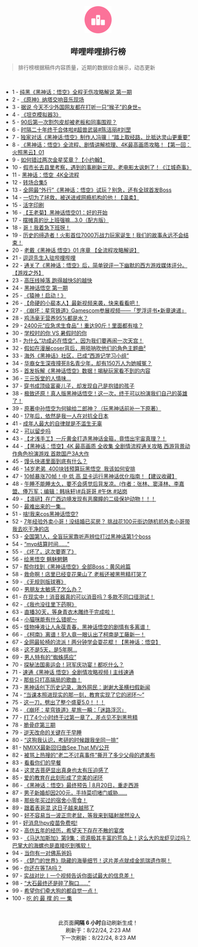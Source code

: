 <div align="center">
    <img src="./assets/icon_rank.png" alt="logo" />
    <h2>哔哩哔哩排行榜</h>
</div>

> 排行榜根据稿件内容质量，近期的数据综合展示，动态更新

<br />

<ul><li><span>1 - <a href=https://www.bilibili.com/BV114421U75X>纯黑《黑神话：悟空》全程无伤攻略解说&nbsp;第一期</a></span></li><li><span>2 - <a href=https://www.bilibili.com/BV18E4m1d7b7>《原神》纳塔交响音乐现场</a></span></li><li><span>3 - <a href=https://www.bilibili.com/BV124421U7Hp>据说&nbsp;今天不少外国网友都在打听一只“猴子”的身世~</a></span></li><li><span>4 - <a href=https://www.bilibili.com/BV1Qr421M7Xs>《坦克模拟器3》</a></span></li><li><span>5 - <a href=https://www.bilibili.com/BV1RE4m1R7Pm>90后第一次割包皮却被老板和同事围观？</a></span></li><li><span>6 - <a href=https://www.bilibili.com/BV1DH4y1c7JF>时隔二十年终于合体啦#超兽武装#陈洁丽#刘罡</a></span></li><li><span>7 - <a href=https://www.bilibili.com/BV1Gi421a74W>独家对话《黑神话:悟空》制作人冯骥｜“踏上取经路，比抵达灵山更重要”</a></span></li><li><span>8 - <a href=https://www.bilibili.com/BV17Z421K7ib>《黑神话：悟空》全流程、剧情讲解梳理、4K最高画质攻略！【第一回：火照黑云】01</a></span></li><li><span>9 - <a href=https://www.bilibili.com/BV1h1421t7Fc>如何错过两次金星奖章？【小约翰】</a></span></li><li><span>10 - <a href=https://www.bilibili.com/BV1iy411e7dY>假市长去县里考察，遇到的事刷新三观，老电影太讽刺了！《江城奇事》</a></span></li><li><span>11 - <a href=https://www.bilibili.com/BV1Jx4y14798>黑神话：悟空&nbsp;&nbsp;4K全流程</a></span></li><li><span>12 - <a href=https://www.bilibili.com/BV1SE4m1R7Uu>转场合集5</a></span></li><li><span>13 - <a href=https://www.bilibili.com/BV1AS421d7be>全网最“外行”《黑神话：悟空》试玩？别急，还有全球首发Boss</a></span></li><li><span>14 - <a href=https://www.bilibili.com/BV1pT421r7AZ>一切为了拯救，被送进戒网瘾机构的他！【温柔】</a></span></li><li><span>15 - <a href=https://www.bilibili.com/BV1ir421K7he>活字印刷</a></span></li><li><span>16 - <a href=https://www.bilibili.com/BV1Uy411e7DW>【王老菊】黑神话悟空01：好的开始</a></span></li><li><span>17 - <a href=https://www.bilibili.com/BV1nb421J7QS>摆摊真的比上班强嘛…3.0（配方版）</a></span></li><li><span>18 - <a href=https://www.bilibili.com/BV1Hi421a74W>哥！我着急下班呀！</a></span></li><li><span>19 - <a href=https://www.bilibili.com/BV1Gz421i7gF>历史的缔造者！火影首位7000万战力玩家诞生！我们的故事永远不会结束！</a></span></li><li><span>20 - <a href=https://www.bilibili.com/BV1iy411i7ab>老戴《黑神话&nbsp;悟空》01&nbsp;序章&nbsp;【全流程攻略解说】</a></span></li><li><span>21 - <a href=https://www.bilibili.com/BV1qU411U79B>逗逗先生入驻哔哩哔哩</a></span></li><li><span>22 - <a href=https://www.bilibili.com/BV1uz421B7ef>通关了《黑神话：悟空》后，简单锐评一下幽默的西方游戏媒体评分。【游戏之外】</a></span></li><li><span>23 - <a href=https://www.bilibili.com/BV1ar421M7KY>高压线掉落&nbsp;跑得越快S的越快</a></span></li><li><span>24 - <a href=https://www.bilibili.com/BV1KE4m197MV>黑神话悟空&nbsp;第一期</a></span></li><li><span>25 - <a href=https://www.bilibili.com/BV1BE4m1R7gW>《猿神！启动！》</a></span></li><li><span>26 - <a href=https://www.bilibili.com/BV1zf421v7sK>【命硬的小裴本人】最新视频来袭，快来看看吧！</a></span></li><li><span>27 - <a href=https://www.bilibili.com/BV1o4421Z7q4>《崩坏：星穹铁道》Gamescom参展视频——「罗浮评书•新章速递」</a></span></li><li><span>28 - <a href=https://www.bilibili.com/BV1sn4y1f7wB>鸡汤毫无营养95%都是水？</a></span></li><li><span>29 - <a href=https://www.bilibili.com/BV1N4421f75Q>2400元“应急求生食品”！重达90斤！里面都有啥？</a></span></li><li><span>30 - <a href=https://www.bilibili.com/BV1d4421Z7M8>学校时的你&nbsp;VS&nbsp;暑假时的你</a></span></li><li><span>31 - <a href=https://www.bilibili.com/BV1CZ421T7kD>为什么“功成必在悟空”，因为我们要再闹一次天宫！</a></span></li><li><span>32 - <a href=https://www.bilibili.com/BV1Jz421i7w6>假如在漫展coser背后，用唢呐吹他们的角色主题曲²</a></span></li><li><span>33 - <a href=https://www.bilibili.com/BV1pE4m1d7N7>海外《黑神话》社区，已成“西游记学习小组”</a></span></li><li><span>34 - <a href=https://www.bilibili.com/BV11U411U7Yo>华裔女生深夜撞死8名青少年，却有150万人为她喊冤？</a></span></li><li><span>35 - <a href=https://www.bilibili.com/BV1sH4y1c7Tw>首发拆解《黑神话悟空》数据！揭秘玩家看不到的内容</a></span></li><li><span>36 - <a href=https://www.bilibili.com/BV1Sr421M7qt>三元饭堂的人情味...</a></span></li><li><span>37 - <a href=https://www.bilibili.com/BV1EHpSeHEVH>穿书成顶级富豪儿子，却发现自己是抱错的孩子</a></span></li><li><span>38 - <a href=https://www.bilibili.com/BV1Qf421q7pM>极致还原！真人版黑神话悟空！这一次，终于可以扮演我们自己的英雄了！</a></span></li><li><span>39 - <a href=https://www.bilibili.com/BV1e4421Z7je>原著中孙悟空为何输给二郎神？（玩黑神话前补一下原著）</a></span></li><li><span>40 - <a href=https://www.bilibili.com/BV1SE4m1R7gy>17年后，依然是我一人在对抗全日本</a></span></li><li><span>41 - <a href=https://www.bilibili.com/BV1Ei421a7dT>成年人最大的自律就是不滥生无辜</a></span></li><li><span>42 - <a href=https://www.bilibili.com/BV11xpUefE7X>可以留步吗</a></span></li><li><span>43 - <a href=https://www.bilibili.com/BV1xm42137M5>【才浅手工】一斤黄金打造黑神话金箍，竟悟出宇宙真理？！</a></span></li><li><span>44 - <a href=https://www.bilibili.com/BV1AE4m1d7XT>【黑神话：悟空】4K&nbsp;最高画质&nbsp;全收集&nbsp;全剧情流程通关攻略&nbsp;西游背景动作角色扮演游戏&nbsp;首款国产3A大作</a></span></li><li><span>45 - <a href=https://www.bilibili.com/BV1Sy411e7MY>馒头快递里面到底有什么？</a></span></li><li><span>46 - <a href=https://www.bilibili.com/BV1dw4m1r7Vs>14岁老弟&nbsp;&nbsp;400块钱预算玩黑悟空&nbsp;&nbsp;我该如何安排</a></span></li><li><span>47 - <a href=https://www.bilibili.com/BV1iw4m1k7eL>10帧暴涨70帧！中&nbsp;低&nbsp;高&nbsp;显卡运行黑神话优化指南！【建议收藏】</a></span></li><li><span>48 - <a href=https://www.bilibili.com/BV1oZ421T795>午睡不能睡太久，要不会感觉后背发凉。(作者：张林、窦泽林、李嘉盟、俸万军；编辑：韩咏轩)#兵哥哥&nbsp;#午休&nbsp;#站岗</a></span></li><li><span>49 - <a href=https://www.bilibili.com/BV1X1421479j>【凛研】在广西边境发现有恶魔瞳的二级保护动物！！！</a></span></li><li><span>50 - <a href=https://www.bilibili.com/BV1Nf421B7NP>最难出来的一集...</a></span></li><li><span>51 - <a href=https://www.bilibili.com/BV1SW421X7Lk>啥!我来cos黑神话悟空?</a></span></li><li><span>52 - <a href=https://www.bilibili.com/BV1aw4m1k7zX>7年经验外卖小哥！没结婚已买房？&nbsp;挑战花100元街边随机抓外卖小哥带我去吃干净的店</a></span></li><li><span>53 - <a href=https://www.bilibili.com/BV1vz421i7mM>全国第1人，全盲玩家靠听声辨位打过黑神话第1个boss</a></span></li><li><span>54 - <a href=https://www.bilibili.com/BV1Df421v72p>“mvp结算时间......”</a></span></li><li><span>55 - <a href=https://www.bilibili.com/BV1RZ421T7fZ>《坏了，这次要寄了》</a></span></li><li><span>56 - <a href=https://www.bilibili.com/BV1jE4m1d7LQ>绘黑悟空&nbsp;魑魅魍魉</a></span></li><li><span>57 - <a href=https://www.bilibili.com/BV1mxpDeqE7H>帮你找到《黑神话悟空》全部Boss：黄风岭篇</a></span></li><li><span>58 - <a href=https://www.bilibili.com/BV1yS421X7B4>救命啊！店里已经变花果山了&nbsp;老板还被黑熊精打哭了</a></span></li><li><span>59 - <a href=https://www.bilibili.com/BV1Fx4y147yZ>《无规则版球赛》</a></span></li><li><span>60 - <a href=https://www.bilibili.com/BV1L142187LH>男朋友太敏感了怎么办？</a></span></li><li><span>61 - <a href=https://www.bilibili.com/BV1Zw4m1k7mZ>在现实中！消音器真的可以消音吗？多款不同口径测试！</a></span></li><li><span>62 - <a href=https://www.bilibili.com/BV1wm42137cM>《我也没往里下药啊》</a></span></li><li><span>63 - <a href=https://www.bilibili.com/BV1Nz421i7S2>直播30天，等身青衣木雕终于完成啦！</a></span></li><li><span>64 - <a href=https://www.bilibili.com/BV12vpCeEEDA>小猫咪能有什么错呢～</a></span></li><li><span>65 - <a href=https://www.bilibili.com/BV1RW42197C8>怪物唾液让人永葆青春，黑神话悟空的剧情有多离谱！</a></span></li><li><span>66 - <a href=https://www.bilibili.com/BV1Vi421a7BS>《柯南》离谱！犯人竟一眼认出了柯南是工藤新一！</a></span></li><li><span>67 - <a href=https://www.bilibili.com/BV1bbW4eGEsY>全网最轮椅的流派！两分钟学会耍花棍！【黑神话：悟空】</a></span></li><li><span>68 - <a href=https://www.bilibili.com/BV1Yy411e7M5>这不是5天，是5年啊...</a></span></li><li><span>69 - <a href=https://www.bilibili.com/BV1B4421Z7fe>男人特有的“蜘蛛感应”</a></span></li><li><span>70 - <a href=https://www.bilibili.com/BV11M4m1y7Sz>探秘法国奥运会！冠军庆功宴！都吃什么？</a></span></li><li><span>71 - <a href=https://www.bilibili.com/BV1yBW4eNExA>速通《黑神话&nbsp;悟空》全剧情攻略视频&nbsp;I&nbsp;主线速通</a></span></li><li><span>72 - <a href=https://www.bilibili.com/BV14EpZe4Efk>那些只打高端局的歌曲！</a></span></li><li><span>73 - <a href=https://www.bilibili.com/BV1H2421Z7Ls>黑神话创下历史记录，海外网民：谢谢大圣横扫假新闻</a></span></li><li><span>74 - <a href=https://www.bilibili.com/BV1Bz421i7nD>“当课本照进现实的那一刻，教育实现了它的闭环～”</a></span></li><li><span>75 - <a href=https://www.bilibili.com/BV12E421w7yF>这一刀，劈出了整个盛夏5.0！！！</a></span></li><li><span>76 - <a href=https://www.bilibili.com/BV1kW42197iE>《崩坏：星穹铁道》星旅一瞬：「迷路浮沉」</a></span></li><li><span>77 - <a href=https://www.bilibili.com/BV1Qz421i7JU>打了4个小时终于过第一章了，差点见不到黑熊精</a></span></li><li><span>78 - <a href=https://www.bilibili.com/BV1gE421w7M6>脆骨症第三期</a></span></li><li><span>79 - <a href=https://www.bilibili.com/BV1dz421v7Z1>逆天改命的关键在于早睡</a></span></li><li><span>80 - <a href=https://www.bilibili.com/BV1FbpyeGEdQ>“这狗我认识，考研的时候跟我坐同一排”</a></span></li><li><span>81 - <a href=https://www.bilibili.com/BV1Br421M7ZV>NMIXX最新回归曲See&nbsp;That&nbsp;MV公开</a></span></li><li><span>82 - <a href=https://www.bilibili.com/BV1CS411w7gY>被骂上热搜的“老二不讨喜事件”撕开了多少父母的遮羞布</a></span></li><li><span>83 - <a href=https://www.bilibili.com/BV1zH4y1c7Bo>看看你们的早餐</a></span></li><li><span>84 - <a href=https://www.bilibili.com/BV12Z421N7RH>这灵吉菩萨显出真身也太有压迫感了</a></span></li><li><span>85 - <a href=https://www.bilibili.com/BV19uWpeBEh2>爱的教育在此刻形成了完美的闭环</a></span></li><li><span>86 - <a href=https://www.bilibili.com/BV1oH4y1c7Kk>《黑神话：悟空》最终预告&nbsp;|&nbsp;8月20日，重走西游</a></span></li><li><span>87 - <a href=https://www.bilibili.com/BV1h2421Z7gE>男子新婚却因200元，手持菜叨堵门威胁……</a></span></li><li><span>88 - <a href=https://www.bilibili.com/BV1KKWWehEzQ>那些年买过的宿舍小零食！</a></span></li><li><span>89 - <a href=https://www.bilibili.com/BV1uz421B7QC>跟着表哥混&nbsp;这日子越来越邢了</a></span></li><li><span>90 - <a href=https://www.bilibili.com/BV1fm421g7fN>好不容易当一波正宗老鼠，等我来到辐射居然没人</a></span></li><li><span>91 - <a href=https://www.bilibili.com/BV1uf421B7pu>好消息!hpv疫苗免费啦!</a></span></li><li><span>92 - <a href=https://www.bilibili.com/BV1DZ421T7pR>高仿五年的经历，希望天下存在不散的宴席</a></span></li><li><span>93 - <a href=https://www.bilibili.com/BV1nU411S7mV>《马达加斯加》第9集：资源极其丰富的荒岛上！这么大的龙虾见过吗？巴掌大的海螺也是直接吃到嘴软！</a></span></li><li><span>94 - <a href=https://www.bilibili.com/BV1u4421S7DJ>当你有一对佛系爸妈</a></span></li><li><span>95 - <a href=https://www.bilibili.com/BV1eZ421N7WG>《楚门的世界》隐藏的海量细节！这片差点就成金凯瑞遗作啊！</a></span></li><li><span>96 - <a href=https://www.bilibili.com/BV1y4WneEEMi>你还在等TA吗？</a></span></li><li><span>97 - <a href=https://www.bilibili.com/BV1ST421k7LP>实战对比丨一个视频告诉你面试最大的信息差！</a></span></li><li><span>98 - <a href=https://www.bilibili.com/BV1Fy411q76v>“大石最终还是碎了胸口......”</a></span></li><li><span>99 - <a href=https://www.bilibili.com/BV1G8pmeTE5u>希望你们牵大狗的都自觉一点！</a></span></li><li><span>100 - <a href=https://www.bilibili.com/BV1Px4y1s7fg>吃&nbsp;的&nbsp;最&nbsp;撑&nbsp;的&nbsp;一&nbsp;集</a></span></li></ul>

<br />

<p align=center>此页面<b>间隔 6 小时</b>自动刷新生成！<br>刷新于：8/22/24, 2:23 AM<br>下一次刷新：8/22/24, 8:23 AM</p>